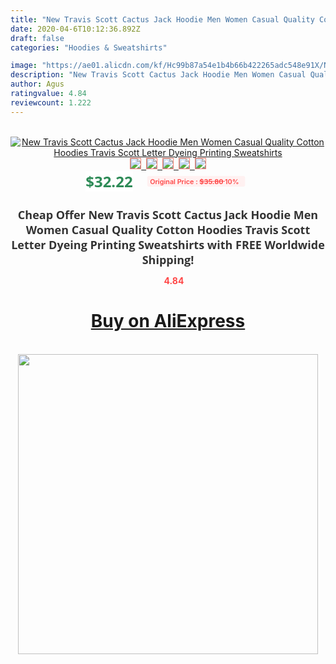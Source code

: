 ```yaml
---
title: "New Travis Scott Cactus Jack Hoodie Men Women Casual Quality Cotton Hoodies Travis Scott Letter Dyeing Printing Sweatshirts"
date: 2020-04-6T10:12:36.892Z
draft: false
categories: "Hoodies & Sweatshirts"

image: "https://ae01.alicdn.com/kf/Hc99b87a54e1b4b66b422265adc548e91X/New-Travis-Scott-Cactus-Jack-Hoodie-Men-Women-Casual-Quality-Cotton-Hoodies-Travis-Scott-Letter-Dyeing.jpg"
description: "New Travis Scott Cactus Jack Hoodie Men Women Casual Quality Cotton Hoodies Travis Scott Letter Dyeing Printing Sweatshirts"
author: Agus
ratingvalue: 4.84
reviewcount: 1.222
---
```

<br>
<div style="text-align: center;">
<a href="https://s.click.aliexpress.com/e/_9xTZ0v" target="_blank" rel="nofollow noopener noreferrer"><img alt="New Travis Scott Cactus Jack Hoodie Men Women Casual Quality Cotton Hoodies Travis Scott Letter Dyeing Printing Sweatshirts" class="magnifier-image" src="https://ae01.alicdn.com/kf/Hc99b87a54e1b4b66b422265adc548e91X/New-Travis-Scott-Cactus-Jack-Hoodie-Men-Women-Casual-Quality-Cotton-Hoodies-Travis-Scott-Letter-Dyeing.jpg_640x640.jpg">
<br>
<img style="border:1px solid salmon" src="https://ae01.alicdn.com/kf/Hc99b87a54e1b4b66b422265adc548e91X/New-Travis-Scott-Cactus-Jack-Hoodie-Men-Women-Casual-Quality-Cotton-Hoodies-Travis-Scott-Letter-Dyeing.jpg_120x120.jpg">&nbsp;&nbsp;<img style="border:1px solid salmon" src="https://ae01.alicdn.com/kf/Hbae3ae6481b4434e92c762c492a01f4d4/New-Travis-Scott-Cactus-Jack-Hoodie-Men-Women-Casual-Quality-Cotton-Hoodies-Travis-Scott-Letter-Dyeing.jpg_120x120.jpg">&nbsp;&nbsp;<img style="border:1px solid salmon" src="https://ae01.alicdn.com/kf/H06426fb96636444595c81b86dd13df96w/New-Travis-Scott-Cactus-Jack-Hoodie-Men-Women-Casual-Quality-Cotton-Hoodies-Travis-Scott-Letter-Dyeing.jpg_120x120.jpg">&nbsp;&nbsp;<img style="border:1px solid salmon" src="https://ae01.alicdn.com/kf/Heaabfe5428424a8fa24364719fa86cd64/New-Travis-Scott-Cactus-Jack-Hoodie-Men-Women-Casual-Quality-Cotton-Hoodies-Travis-Scott-Letter-Dyeing.jpg_120x120.jpg">&nbsp;&nbsp;<img style="border:1px solid salmon" src="https://ae01.alicdn.com/kf/H434a4fa26d7a49ffb2957f5d47e08596M/New-Travis-Scott-Cactus-Jack-Hoodie-Men-Women-Casual-Quality-Cotton-Hoodies-Travis-Scott-Letter-Dyeing.jpg_120x120.jpg"></a></div><br0>
<div style="text-align: center;"><span style="background-color: white; border: 0px; box-sizing: border-box; color: seagreen; display: inline-block; font-family: &quot;open sans&quot; , &quot;arial&quot; , &quot;helvetica&quot; , sans-serif , &quot;heiti&quot;; font-size: 24px; font-stretch: inherit; font-weight: 700; line-height: inherit; margin: 0px 10px 0px 0px; padding: 0px; vertical-align: middle;">$32.22 </span>
<span style="background: rgb(255 , 241 , 241); border-radius: 3px; border: 0px; box-sizing: border-box; color: #ff4747; display: inline-block; font-family: inherit; font-size: 12px; font-stretch: inherit; font-style: inherit; font-variant: inherit; font-weight: 600; line-height: inherit; margin: 0px; padding: 2px 5px; transform: scale(0.9); vertical-align: middle;">Original Price : <b style="text-decoration: line-through;">$35.80 </b> 10%&nbsp;&nbsp;</span></div>
<h1 style="color: #333333; display: inline-block; font-family: &quot;open sans&quot; , &quot;arial&quot; , &quot;helvetica&quot; , sans-serif , &quot;heiti&quot;; font-size: 18px; font-stretch: inherit; font-weight: 700; text-align: center;">Cheap Offer New Travis Scott Cactus Jack Hoodie Men Women Casual Quality Cotton Hoodies Travis Scott Letter Dyeing Printing Sweatshirts with FREE Worldwide Shipping!</h1>
<div style="color: #ff4747; text-align: center;">
<img src="https://4.bp.blogspot.com/-M0ZcTcb-5uY/XleCXlxnR4I/AAAAAAAAAEc/OrjgMkXV1oMQFaCRZj5HQwOCBcu3w1FegCPcBGAYYCw/s1600/star.png" style="height: 15px;">&nbsp;<b>4.84</b></div>
<div class="button_cont" align="center"><a class="buynow_a" href="https://s.click.aliexpress.com/e/_9xTZ0v" target="_blank" rel="nofollow noopener noreferrer"><H1>Buy on AliExpress</H1></a></div><br>
<div class="separator" style="clear: both; text-align: center;">
<img src="https://lh3.googleusercontent.com/-pTy5HemUv9M/XlePHvY0dAI/AAAAAAAAAE4/0nX5iRUoIWY8eMW9Dpxeirr157OZliDIgCLcBGAsYHQ/s1600/badge.gif" width="480">
</div>
